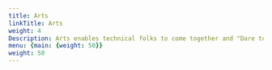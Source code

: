 ```yaml
---
title: Arts
linkTitle: Arts
weight: 4
Description: Arts enables technical folks to come together and "Dare to Dream" about what can be blending all time and talent to create a useful product for their customers.
menu: {main: {weight: 50}}
weight: 50
---
```


